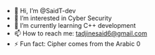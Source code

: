 - 👋 Hi, I’m @SaidT-dev
- 👀 I’m interested in Cyber Security
- 🌱 I’m currently learning C++ development
- 📫 How to reach me: tadjinesaid6@gmail.com
- ⚡ Fun fact: Cipher comes from the Arabic 0

<!---
SaidT-dev/SaidT-dev is a ✨ special ✨ repository because its `README.md` (this file) appears on your GitHub profile.
You can click the Preview link to take a look at your changes.
--->
